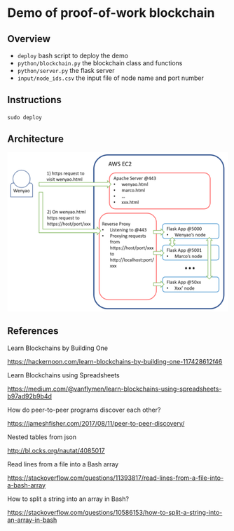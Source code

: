 # Demo of proof-of-work blockchain

## Overview
* `deploy` bash script to deploy the demo
* `python/blockchain.py` the blockchain class and functions
* `python/server.py` the flask server
* `input/node_ids.csv` the input file of node name and port number

## Instructions
`sudo deploy`

## Architecture
![](docs/architecture.png)

## References
Learn Blockchains by Building One

https://hackernoon.com/learn-blockchains-by-building-one-117428612f46

Learn Blockchains using Spreadsheets

https://medium.com/@vanflymen/learn-blockchains-using-spreadsheets-b97ad92b9b4d

How do peer-to-peer programs discover each other?

https://jameshfisher.com/2017/08/11/peer-to-peer-discovery/

Nested tables from json

http://bl.ocks.org/nautat/4085017

Read lines from a file into a Bash array

https://stackoverflow.com/questions/11393817/read-lines-from-a-file-into-a-bash-array

How to split a string into an array in Bash?

https://stackoverflow.com/questions/10586153/how-to-split-a-string-into-an-array-in-bash
